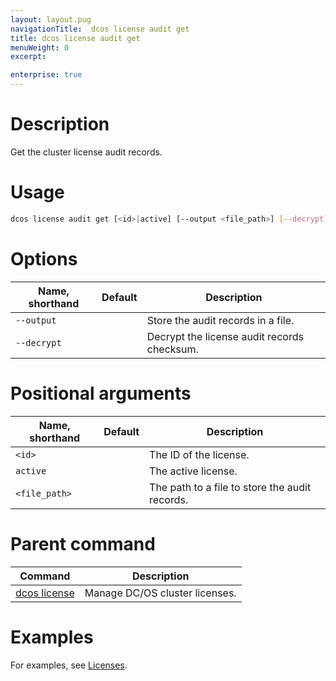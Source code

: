```yaml
---
layout: layout.pug
navigationTitle:  dcos license audit get
title: dcos license audit get
menuWeight: 0
excerpt:

enterprise: true
---
```


# Description
Get the cluster license audit records.

# Usage

```bash
dcos license audit get [<id>|active] [--output <file_path>] [--decrypt]
```

# Options

| Name, shorthand | Default | Description |
|---------|-------------|-------------|
| `--output`   |             |  Store the audit records in a file. |
| `--decrypt`   |             |  Decrypt the license audit records checksum. |


# Positional arguments

| Name, shorthand | Default | Description |
|---------|-------------|-------------|
| `<id> `   |             |  The ID of the license. |
| `active`   |             |  The active license. |
| `<file_path>`    |   |  The path to a file to store the audit records. |




# Parent command

| Command | Description |
|---------|-------------|
| [dcos license](/1.11/cli/command-reference/dcos-license/) | Manage DC/OS cluster licenses. |

# Examples
For examples, see [Licenses](/1.11/administering-clusters/licenses/).
